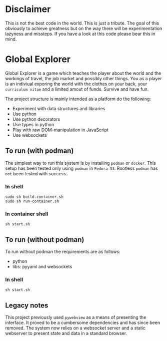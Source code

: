 # Disclaimer
This is not the best code in the world. This is just a tribute. The goal of this obviously to achieve greatness but on the way there will be experimentation lazyness and missteps. If you have a look at this code please bear this in mind.

# Global Explorer
Global Explorer is a game which teaches the player about the world and the workings of travel, the job market and possibly other things. You as a player is an indiviual exporing the world with the clothes on your back, your `curriculum vitae` and a limited amout of funds. Survive and have fun.

The project structure is mainly intended as a platform do the following: 
* Experiment with data structures and libraries
* Use python
* Use python decorators
* Use types in python
* Play with raw DOM-manipulation in JavaScript
* Use websockets

## To run (with podman)
The simplest way to run this system is by installing `podman` or `docker`. This setup has been tested only using `podman` in `Fedora 33`. Rootless `podman` has `not` been tested with success.

### In shell
```
sudo sh build-container.sh
sudo sh run-container.sh
```
### In container shell
```
sh start.sh
```

## To run (without podman)
To run without podman the requirements are as follows:
* python
* libs: pyyaml and websockets

### In shell
```
sh start.sh
```

## Legacy notes
This project previously used `pywebview` as a means of presenting the interface. It proved to be a cumbersome dependencies and has since been removed. The system now relies on a websocket server and a static webserver to present state and data in a standard browser.